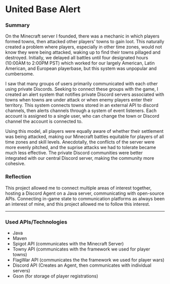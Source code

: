 # United Base Alert
### Summary
On the Minecraft server I founded, there was a mechanic in which players formed towns, then attacked other players' towns to gain loot. This naturally created a problem where players,
especially in other time zones, would not know they were being attacked, waking up to find their towns pillaged and destroyed. Initially, we delayed all battles until four designated hours
(10:00AM to 2:00PM PST) which worked for our largely American, Latin American, and European playerbase, but this system was unpopular and cumbersome. 

I saw that many groups of users primarily communicated with each other using private Discords. Seeking to connect these groups with the game, I created an alert system that notifies
private Discord servers associated with towns when towns are under attack or when enemy players enter their territory. This system connects towns stored in an external API to discord channels,
then alerts channels through a system of event listeners. Each account is assigned to a single user, who can change the town or Discord channel the account is connected to. 

Using this model, all players were equally aware of whether their settlement was being attacked, making our Minecraft battles equitable for players of all time zones and skill levels. 
Anecdotally, the conflicts of the server were more evenly pitched, and the suprise attacks we had to tolerate became much less effective. The private Discord communities were better integrated
with our central Discord server, making the community more cohesive.

### Reflection
This project allowed me to connect multiple areas of interest together, hosting a Discord Agent on a Java server, communicating with open-source APIs. Connecting in-game state to
communication platforms as always been an interest of mine, and this project allowed me to follow this interest.

---

### Used APIs/Technologies
 - Java
 - Maven
 - Spigot API (communicates with the Minecraft Server)
 - Towny API (communicates with the framework we used for player towns)
 - FlagWar API (communicates the the framework we used for player wars)
 - Discord API (Creates an Agent, then communicates with individual servers)
 - Gson (for storage of player registrations)
